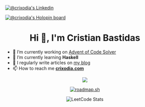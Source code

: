[![@crixodia's Linkedin](<https://img.shields.io/badge/LinkedIn-0077B5?style=for-the-badge&logo=linkedin&logoColor=white>)](https://www.linkedin.com/in/crixodia)

[![@crixodia's Holopin board](https://holopin.me/crixodia)](https://holopin.io/@crixodia)

<h1 align="center">Hi 🫡, I'm Cristian Bastidas</h1>

- 🔭 I’m currently working on [Advent of Code Solver](https://aoc.crixodia.com/)
- 🌱 I’m currently learning **Haskell**
- 📝 I regularly write articles on [my blog](https://blog.crixodia.com/)
- 📫 How to reach me **[crixodia.com](https://crixodia.com)**

<p align="center">
  <img width="auto" height="auto" src="https://github-readme-streak-stats.herokuapp.com/?user=crixodia&theme=github-dark-blue&hide_border=true">
</p>

<p align="center">
<a href="https://roadmap.sh"><img src="https://roadmap.sh/card/wide/66d9d827c46f68d0526ddf7b?variant=dark" alt="roadmap.sh"/></a>
</p>

<p align="center">
<img alt="LeetCode Stats" width="auto" height="auto" src="https://leetcard.jacoblin.cool/crixodia?theme=dark&font=Fira%20Code&ext=activity">
</p>
